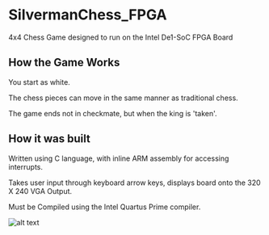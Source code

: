 # SilvermanChess_FPGA
4x4 Chess Game designed to run on the Intel De1-SoC FPGA Board

## How the Game Works
You start as white. 

The chess pieces can move in the same manner as traditional chess. 

The game ends not in checkmate, but when the king is 'taken'. 

## How it was built
Written using C language, with inline ARM assembly for accessing interrupts. 

Takes user input through keyboard arrow keys, displays board onto the 320 X 240 VGA Output. 

Must be Compiled using the Intel Quartus Prime compiler. 

![alt text](https://github.com/dividividib/SilvermanChess_FPGA/blob/main/preview.png?raw=false)
